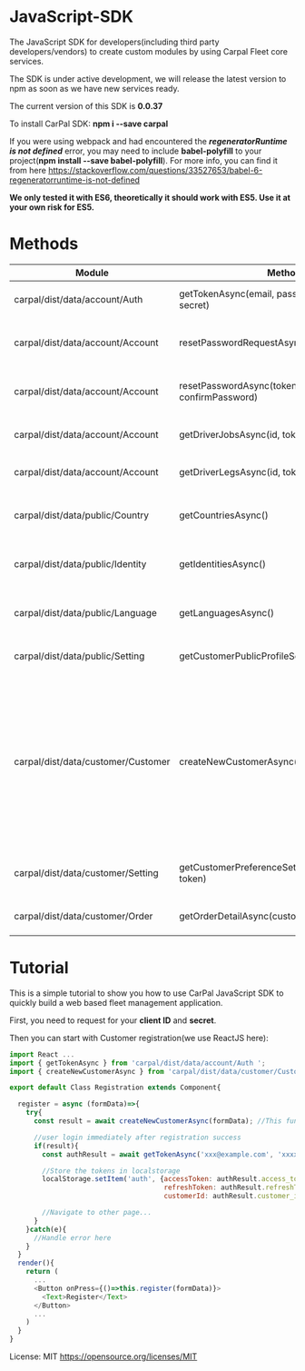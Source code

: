 # JavaScript-SDK
The JavaScript SDK for developers(including third party developers/vendors) to create custom modules by using Carpal Fleet core services.

The SDK is under active development, we will release the latest version to npm as soon as we have new services ready.

The current version of this SDK is **0.0.37**

To install CarPal SDK: **npm i --save carpal**

If you were using webpack and had encountered the ***regeneratorRuntime is not defined*** error, you may need to include **babel-polyfill** to your project(**npm install --save babel-polyfill**). For more info, you can find it from here https://stackoverflow.com/questions/33527653/babel-6-regeneratorruntime-is-not-defined

**We only tested it with ES6, theoretically it should work with ES5. Use it at your own risk for ES5.**

# Methods

| Module                             | Method                                            | Description                                                          |
| ---------------------------------- |---------------------------------------------------| ---------------------------------------------------------------------|
| carpal/dist/data/account/Auth      | getTokenAsync(email, password, clientId, secret)  | This returns a Promise object with both access token and refresh token.                |
| carpal/dist/data/account/Account   | resetPasswordRequestAsync(email)                  | This will call the email service to send out a link and return a Promise object with true/false                  |
| carpal/dist/data/account/Account   | resetPasswordAsync(token, email, password, confirmPassword) | This will actually update a user's password and return a Promise object with true/false                 |
| carpal/dist/data/account/Account   | getDriverJobsAsync(id, token, date)               | This returns a Promise object with a list of a driver's jobs for given date                  |
| carpal/dist/data/account/Account   | getDriverLegsAsync(id, token, date)               | This returns a Promise object with a list of a driver's legs for given date                  |
| carpal/dist/data/public/Country    | getCountriesAsync()                               | This returns a Promise object with a list of countries available for carpal services         |
| carpal/dist/data/public/Identity   | getIdentitiesAsync()                              | This returns a Promise object with a list of identities(cities) available for carpal services|
| carpal/dist/data/public/Language   | getLanguagesAsync()                               | This returns a Promise object with a list of languages supported by carpal system            |
| carpal/dist/data/public/Setting   | getCustomerPublicProfileSettingsAsync(domain)                             | This returns a Promise object with Logo and Background Image URL        |
| carpal/dist/data/customer/Customer | createNewCustomerAsync(customerObj)               | This returns a Promise object with true/false for registration result. The **customerObj** payload example" {email:'xxx@example.com', password: '123456', firstName:'John', lastName:'Lennon', phone:'+6512345678', birthday:'d-m-y', identityId:1, coName:'ABC Pte ltd', coPhone:'+6512345678', coVatNo:'xxxxxx'}            |
| carpal/dist/data/customer/Setting   | getCustomerPreferenceSettingsAsync(domain, token)                             | This returns a Promise object with Logo and Background Image URL for Customer         |
| carpal/dist/data/customer/Order   | getOrderDetailAsync(customerId, orderId, token)                          | This returns a Promise object with Order Detail with given orderId        |

# Tutorial
This is a simple tutorial to show you how to use CarPal JavaScript SDK to quickly build a web based fleet management application.

First, you need to request for your **client ID** and **secret**.

Then you can start with Customer registration(we use ReactJS here):

```javascript
import React ...
import { getTokenAsync } from 'carpal/dist/data/account/Auth ';
import { createNewCustomerAsync } from 'carpal/dist/data/customer/Customer';

export default Class Registration extends Component{

  register = async (formData)=>{
    try{
      const result = await createNewCustomerAsync(formData); //This function will return a promise with result true if registration successful

      //user login immediately after registration success
      if(result){
        const authResult = await getTokenAsync('xxx@example.com', 'xxxxxx', 1, 'secret string...');

        //Store the tokens in localstorage
        localStorage.setItem('auth', {accessToken: authResult.access_token,
                                      refreshToken: authResult.refreshToken,
                                      customerId: authResult.customer_id});

        //Navigate to other page...
      }
    }catch(e){
      //Handle error here
    }
  }
  render(){
    return (
      ...
      <Button onPress={()=>this.register(formData)}>
        <Text>Register</Text>
      </Button>
      ...
    )
  }
}

```


License: MIT https://opensource.org/licenses/MIT
